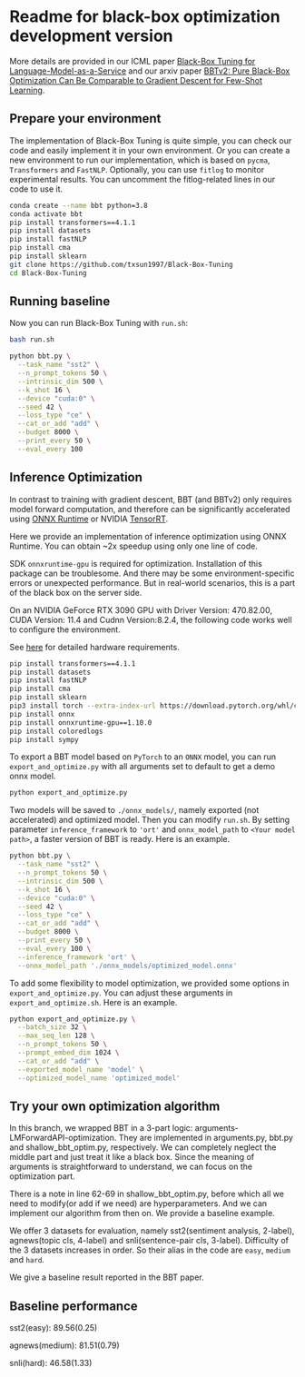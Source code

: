 # Readme for black-box optimization development version

More details are provided in our ICML paper [Black-Box Tuning for Language-Model-as-a-Service](https://arxiv.org/abs/2201.03514) and our arxiv paper [BBTv2: Pure Black-Box Optimization Can Be Comparable to Gradient Descent for Few-Shot Learning](https://arxiv.org/abs/2205.11200).

## Prepare your environment

The implementation of Black-Box Tuning is quite simple, you can check our code and easily implement it in your own environment. Or you can create a new environment to run our implementation, which is based on `pycma`, `Transformers` and `FastNLP`. Optionally, you can use `fitlog` to monitor experimental results. You can uncomment the fitlog-related lines in our code to use it.

```bash
conda create --name bbt python=3.8
conda activate bbt
pip install transformers==4.1.1
pip install datasets
pip install fastNLP
pip install cma
pip install sklearn
git clone https://github.com/txsun1997/Black-Box-Tuning
cd Black-Box-Tuning
```

## Running baseline

Now you can run Black-Box Tuning with `run.sh`:

```bash
bash run.sh
```


```bash
python bbt.py \
  --task_name "sst2" \
  --n_prompt_tokens 50 \
  --intrinsic_dim 500 \
  --k_shot 16 \
  --device "cuda:0" \
  --seed 42 \
  --loss_type "ce" \
  --cat_or_add "add" \
  --budget 8000 \
  --print_every 50 \
  --eval_every 100
```


## Inference Optimization

In contrast to training with gradient descent, BBT (and BBTv2) only requires model forward computation, and therefore can be significantly accelerated using [ONNX Runtime](https://onnxruntime.ai/) or NVIDIA [TensorRT](https://developer.nvidia.com/tensorrt). 

Here we provide an implementation of inference optimization using ONNX Runtime. You can obtain ~2x speedup using only one line of code.

SDK `onnxruntime-gpu` is required for optimization. Installation of this package can be troublesome. And there may be some environment-specific errors or unexpected performance. But in real-world scenarios, this is a part of the black box on the server side.

On an NVIDIA GeForce RTX 3090 GPU with Driver Version: 470.82.00, CUDA Version: 11.4 and Cudnn Version:8.2.4, the following code works well to configure the environment.

See [here](https://onnxruntime.ai/docs/execution-providers/CUDA-ExecutionProvider.html) for detailed hardware requirements.
```bash
pip install transformers==4.1.1
pip install datasets
pip install fastNLP
pip install cma
pip install sklearn
pip3 install torch --extra-index-url https://download.pytorch.org/whl/cu113
pip install onnx
pip install onnxruntime-gpu==1.10.0
pip install coloredlogs
pip install sympy
```

To export a BBT model based on `PyTorch` to an `ONNX` model, 
you can run `export_and_optimize.py` with all arguments set to default to get a demo onnx model.

```bash
python export_and_optimize.py
```
Two models will be saved to `./onnx_models/`, namely exported (not accelerated) and optimized model.
Then you can modify `run.sh`. 
By setting parameter `inference_framework` to `'ort'` and `onnx_model_path` to `<Your model path>`,
a faster version of BBT is ready. Here is an example.
```bash
python bbt.py \
  --task_name "sst2" \
  --n_prompt_tokens 50 \
  --intrinsic_dim 500 \
  --k_shot 16 \
  --device "cuda:0" \
  --seed 42 \
  --loss_type "ce" \
  --cat_or_add "add" \
  --budget 8000 \
  --print_every 50 \
  --eval_every 100 \
  --inference_framework 'ort' \
  --onnx_model_path './onnx_models/optimized_model.onnx'
```

To add some flexibility to model optimization, we provided some options in `export_and_optimize.py`.
You can adjust these arguments in `export_and_optimize.sh`. Here is an example.
```bash
python export_and_optimize.py \
  --batch_size 32 \
  --max_seq_len 128 \
  --n_prompt_tokens 50 \
  --prompt_embed_dim 1024 \
  --cat_or_add "add" \
  --exported_model_name 'model' \
  --optimized_model_name 'optimized_model'
```

## Try your own optimization algorithm

In this branch, we wrapped BBT in a 3-part logic: arguments-LMForwardAPI-optimization. They are implemented in arguments.py, bbt.py and shallow_bbt_optim.py, respectively.
We can completely neglect the middle part and just treat it like a black box.
Since the meaning of arguments is straightforward to understand, we can focus on the optimization part.

There is a note in line 62-69 in shallow_bbt_optim.py, before which all we need to modify(or add if we need) are hyperparameters.
And we can implement our algorithm from then on. We provide a baseline example.

We offer 3 datasets for evaluation, namely sst2(sentiment analysis, 2-label), agnews(topic cls, 4-label) and snli(sentence-pair cls, 3-label).
Difficulty of the 3 datasets increases in order. So their alias in the code are `easy`, `medium` and `hard`.

We give a baseline result reported in the BBT paper.

## Baseline performance

sst2(easy): 89.56(0.25)

agnews(medium): 81.51(0.79)

snli(hard): 46.58(1.33)
